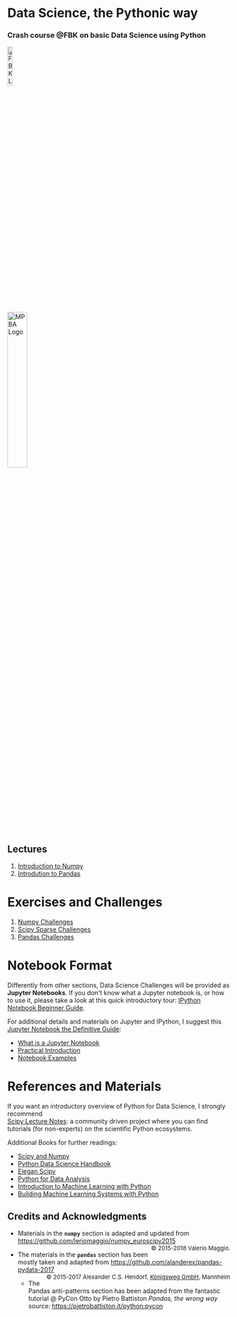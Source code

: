 # Data Science, the Pythonic way

### Crash course @FBK on basic Data Science using Python

<img src="http://forge.fiware.org/plugins/mediawiki/wiki/fiware/images/thumb/4/46/FBK-Logo.png/707px-FBK-Logo.png" 
  width="15%" title="Fondazione Bruno Kessler" alt="FBK Logo" />
  
<img src="https://mpba.fbk.eu/sites/mpba.fbk.eu/themes/fbkunit/logo-en.png" title="MPBA" width="30%" alt="MPBA Logo" />

## Lectures

1. [Introduction to Numpy](./numpy)
2. [Introdution to Pandas](./pandas)

# Exercises and Challenges

1. [Numpy Challenges](./challenges/numpy_arrays.ipynb)
2. [Scipy Sparse Challenges](./challenges/scipy_sparse.ipynb)
3. [Pandas Challenges](./challenges/pandas)


# Notebook Format

Differently from other sections, Data Science Challenges will be provided as **Jupyter Notebooks**.
If you don't know what a Jupyter notebook is, or how to use it, please take a look at this quick
introductory tour: [IPython Notebook Beginner Guide](http://jupyter-notebook-beginner-guide.readthedocs.io/en/latest/index.html).

For additional details and materials on Jupyter and IPython, I suggest this
[Jupyter Notebook the Definitive Guide](https://www.datacamp.com/community/tutorials/tutorial-jupyter-notebook):

- [What is a Jupyter Notebook](https://www.datacamp.com/community/tutorials/tutorial-jupyter-notebook#WhatIs)
- [Practical Introduction](https://www.datacamp.com/community/tutorials/tutorial-jupyter-notebook##UseJupyter)
- [Notebook Examples](https://www.datacamp.com/community/tutorials/tutorial-jupyter-notebook##NotebookExamples)


# References and Materials

If you want an introductory overview of Python for Data Science, I strongly recommend  
[Scipy Lecture Notes](http://www.scipy-lectures.org): a community driven project where you can find
tutorials (for non-experts) on the scientific Python ecosystems.

Additional Books for further readings:

- [Scipy and Numpy](http://shop.oreilly.com/product/0636920020219.do)
- [Python Data Science Handbook](http://shop.oreilly.com/product/0636920034919.do)
- [Elegan Scipy](http://shop.oreilly.com/product/0636920038481.do)
- [Python for Data Analysis](http://shop.oreilly.com/product/0636920023784.do)
- [Introduction to Machine Learning with Python](http://shop.oreilly.com/product/0636920030515.do)
- [Building Machine Learning Systems with Python](https://www.packtpub.com/big-data-and-business-intelligence/building-machine-learning-systems-python)

## Credits and Acknowledgments

* Materials in the **`numpy`** section is adapted and updated from https://github.com/leriomaggio/numpy_euroscipy2015
<span style="font-size: small;float: right;">&copy; 2015-2018 Valerio Maggio.

* The materials in the **`pandas`** section has been mostly taken and adapted from https://github.com/alanderex/pandas-pydata-2017
<span style="font-size: small;float: right;">&copy; 2015-2017 Alexander C.S. Hendorf, <a href="http://koenigsweg.com">Königsweg GmbH</a>, Mannheim </span>

   - The Pandas anti-patterns section has been adapted from the fantastic tutorial @ PyCon Otto by Pietro Battiston
     _Pandas, the wrong way_ source: https://pietrobattiston.it/python:pycon

